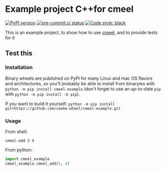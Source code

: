 # Example project C++for cmeel

[![PyPI version](https://badge.fury.io/py/cmeel-example.svg)](https://pypi.org/project/cmeel-example)
[![pre-commit.ci status](https://results.pre-commit.ci/badge/github/cmake-wheel/cmeel-example/main.svg)](https://results.pre-commit.ci/latest/github/cmake-wheel/cmeel-example/main)
[![Code style: black](https://img.shields.io/badge/code%20style-black-000000.svg)](https://github.com/psf/black)

This is an example project, to show how to use [cmeel](https://github.com/cmake-wheel/cmeel), and to provide tests for it

## Test this

### Installation

Binary wheels are published on PyPI for many Linux and mac OS flavors and architectures, so you'll probably be able to
install from binaryies with `python -m pip install cmeel-example`
(don't forget to use an up-to-date `pip` with `python -m pip install -U pip`).

If you want to build it yourself: `python -m pip install git+https://github.com/cmake-wheel/cmeel-example.git`

### Usage

From shell:
```
cmeel-add 3 4
```

From python:
```python
import cmeel_example
cmeel_example.cmeel_add(3, 4)
```
